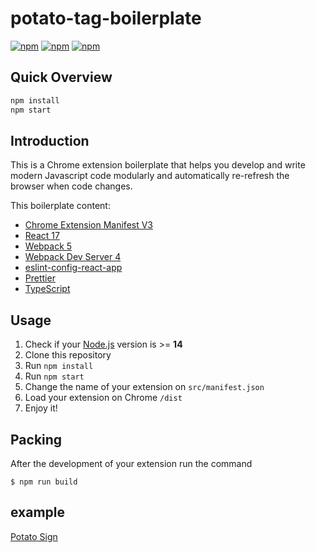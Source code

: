 # potato-tag-boilerplate

[![npm](https://img.shields.io/npm/v/potato-tag-boilerplate)](https://www.npmjs.com/package/potato-tag-boilerplate)
[![npm](https://img.shields.io/npm/l/potato-tag-boilerplate.svg)](https://github.com/cleves0315/potato-tag-boilerplate/blob/main/LICENSE)
[![npm](https://img.shields.io/npm/dt/potato-tag-boilerplate.svg)](https://www.npmjs.com/package/potato-tag-boilerplate)

## Quick Overview

```javascript
npm install
npm start
```

## Introduction

This is a Chrome extension boilerplate that helps you develop and write modern Javascript code modularly and automatically re-refresh the browser when code changes.

This boilerplate content:

- [Chrome Extension Manifest V3](https://developer.chrome.com/docs/extensions/mv3/intro/mv3-overview/)
- [React 17](https://reactjs.org)
- [Webpack 5](https://webpack.js.org/)
- [Webpack Dev Server 4](https://webpack.js.org/configuration/dev-server/)
- [eslint-config-react-app](https://www.npmjs.com/package/eslint-config-react-app)
- [Prettier](https://prettier.io/)
- [TypeScript](https://www.typescriptlang.org/)

## Usage

1. Check if your [Node.js](https://nodejs.org/) version is >= **14**
2. Clone this repository
3. Run `npm install`
4. Run `npm start`
5. Change the name of your extension on `src/manifest.json`
6. Load your extension on Chrome `/dist`
7. Enjoy it!

## Packing

After the development of your extension run the command

```
$ npm run build
```

## example

[Potato Sign](https://github.com/cleves0315/PotatoSign)
